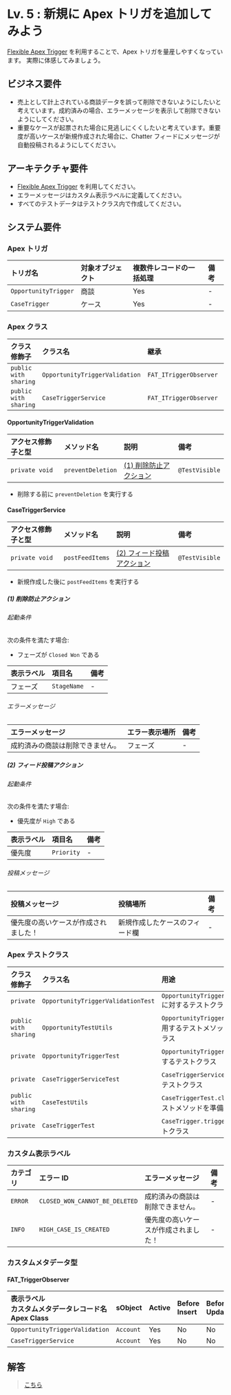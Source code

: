 # Lv. 5 : 新規に Apex トリガを追加してみよう

[Flexible Apex Trigger](https://github.com/takahitomiyamoto/flexible-apex-trigger#flexible-apex-trigger) を利用することで、Apex トリガを量産しやすくなっています。
実際に体感してみましょう。

## ビジネス要件

- 売上として計上されている商談データを誤って削除できないようにしたいと考えています。成約済みの場合、エラーメッセージを表示して削除できないようにしてください。
- 重要なケースが起票された場合に見逃しにくくしたいと考えています。重要度が高いケースが新規作成された場合に、Chatter フィードにメッセージが自動投稿されるようにしてください。

## アーキテクチャ要件

- [Flexible Apex Trigger](https://github.com/takahitomiyamoto/flexible-apex-trigger#flexible-apex-trigger) を利用してください。
- エラーメッセージはカスタム表示ラベルに定義してください。
- すべてのテストデータはテストクラス内で作成してください。

## システム要件

### Apex トリガ

| トリガ名             | 対象オブジェクト | 複数件レコードの一括処理 | 備考 |
| :------------------- | :--------------- | :----------------------- | :--- |
| `OpportunityTrigger` | 商談             | Yes                      | -    |
| `CaseTrigger`        | ケース           | Yes                      | -    |

### Apex クラス

| クラス修飾子          | クラス名                       | 継承                   | 備考 |
| :-------------------- | :----------------------------- | :--------------------- | :--- |
| `public with sharing` | `OpportunityTriggerValidation` | `FAT_ITriggerObserver` | -    |
| `public with sharing` | `CaseTriggerService`           | `FAT_ITriggerObserver` | -    |

#### OpportunityTriggerValidation

| アクセス修飾子と型 | メソッド名        | 説明                                  | 備考           |
| :----------------- | :---------------- | :------------------------------------ | :------------- |
| `private void`     | `preventDeletion` | [(1) 削除防止アクション](#level-05-1) | `@TestVisible` |

- 削除する前に `preventDeletion` を実行する

#### CaseTriggerService

| アクセス修飾子と型 | メソッド名      | 説明                                      | 備考           |
| :----------------- | :-------------- | :---------------------------------------- | :------------- |
| `private void`     | `postFeedItems` | [(2) フィード投稿アクション](#level-05-2) | `@TestVisible` |

- 新規作成した後に `postFeedItems` を実行する

<a id="level-05-1"></a>

##### (1) 削除防止アクション

###### 起動条件

次の条件を満たす場合:

- フェーズが `Closed Won` である

| 表示ラベル | 項目名      | 備考 |
| :--------- | :---------- | :--- |
| フェーズ   | `StageName` | -    |

###### エラーメッセージ

| エラーメッセージ                 | エラー表示場所 | 備考 |
| :------------------------------- | :------------- | :--- |
| 成約済みの商談は削除できません。 | フェーズ       | -    |

<a id="level-05-2"></a>

##### (2) フィード投稿アクション

###### 起動条件

次の条件を満たす場合:

- 優先度が `High` である

| 表示ラベル | 項目名     | 備考 |
| :--------- | :--------- | :--- |
| 優先度     | `Priority` | -    |

###### 投稿メッセージ

| 投稿メッセージ                       | 投稿場所                       | 備考 |
| :----------------------------------- | :----------------------------- | :--- |
| 優先度の高いケースが作成されました！ | 新規作成したケースのフィード欄 | -    |

### Apex テストクラス

| クラス修飾子          | クラス名                           | 用途                                                                  | 備考 |
| :-------------------- | :--------------------------------- | :-------------------------------------------------------------------- | :--- |
| `private`             | `OpportunityTriggerValidationTest` | `OpportunityTriggerValidation.cls` に対するテストクラス               | -    |
| `public with sharing` | `OpportunityTestUtils`             | `OpportunityTriggerTest.cls` で利用するテストメソッドを準備するクラス | -    |
| `private`             | `OpportunityTriggerTest`           | `OpportunityTrigger.trigger` に対するテストクラス                     | -    |
| `private`             | `CaseTriggerServiceTest`           | `CaseTriggerService.cls` に対するテストクラス                         | -    |
| `public with sharing` | `CaseTestUtils`                    | `CaseTriggerTest.cls` で利用するテストメソッドを準備するクラス        | -    |
| `private`             | `CaseTriggerTest`                  | `CaseTrigger.trigger` に対するテストクラス                            | -    |

### カスタム表示ラベル

| カテゴリ | エラー ID                      | エラーメッセージ                     | 備考 |
| :------- | :----------------------------- | :----------------------------------- | :--- |
| `ERROR`  | `CLOSED_WON_CANNOT_BE_DELETED` | 成約済みの商談は削除できません。     | -    |
| `INFO`   | `HIGH_CASE_IS_CREATED`         | 優先度の高いケースが作成されました！ | -    |

### カスタムメタデータ型

#### FAT_TriggerObserver

| 表示ラベル<br>カスタムメタデータレコード名<br>Apex Class | sObject   | Active | Before<br>Insert | Before<br>Update | Before<br>Delete | After<br>Insert |
| :------------------------------------------------------- | :-------- | :----- | :--------------- | :--------------- | :--------------- | :-------------- |
| `OpportunityTriggerValidation`                           | `Account` | Yes    | No               | No               | Yes              | No              |
| `CaseTriggerService`                                     | `Account` | Yes    | No               | No               | No               | Yes             |

## 解答

> [こちら](level-05-answer.md)
